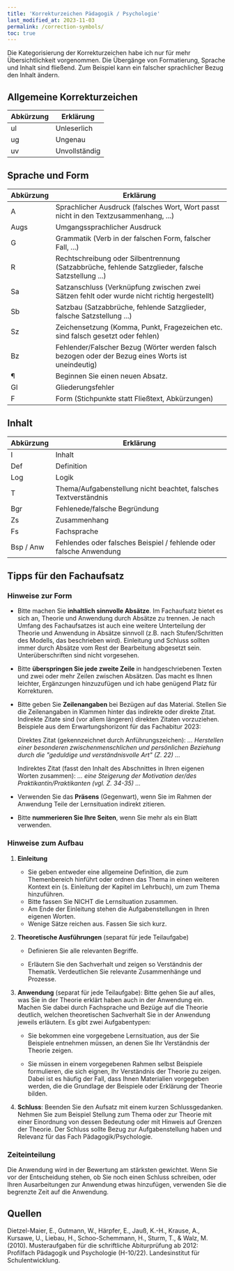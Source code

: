 ```yaml
---
title: 'Korrekturzeichen Pädagogik / Psychologie'
last_modified_at: 2023-11-03
permalink: /correction-symbols/
toc: true
---
```


Die Kategorisierung der Korrekturzeichen habe ich nur für mehr
Übersichtlichkeit vorgenommen. Die Übergänge von Formatierung, Sprache und
Inhalt sind fließend. Zum Beispiel kann ein falscher sprachlicher Bezug den
Inhalt ändern.

## Allgemeine Korrekturzeichen

| Abkürzung | Erklärung |
|----|----|
| ul | Unleserlich |
| ug | Ungenau |
| uv | Unvollständig |

## Sprache und Form

| Abkürzung | Erklärung |
|----|----|
| A | Sprachlicher Ausdruck (falsches Wort, Wort passt nicht in den Textzusammenhang, ...) |
| Augs | Umgangssprachlicher Ausdruck |
| G | Grammatik (Verb in der falschen Form, falscher Fall, ...) |
| R | Rechtschreibung oder Silbentrennung (Satzabbrüche, fehlende Satzglieder, falsche Satzstellung ...) |
| Sa | Satzanschluss (Verknüpfung zwischen zwei Sätzen fehlt oder wurde nicht richtig hergestellt) |
| Sb | Satzbau (Satzabbrüche, fehlende Satzglieder, falsche Satzstellung ...) |
| Sz | Zeichensetzung (Komma, Punkt, Fragezeichen etc. sind falsch gesetzt oder fehlen) |
| Bz | Fehlender/Falscher Bezug (Wörter werden falsch bezogen oder der Bezug eines Worts ist uneindeutig) |
| ¶ | Beginnen Sie einen neuen Absatz. |
| Gl | Gliederungsfehler |
| F | Form (Stichpunkte statt Fließtext, Abkürzungen) |

## Inhalt

| Abkürzung | Erklärung |
|----|----|
| I | Inhalt |
| Def | Definition |
| Log | Logik |
| T | Thema/Aufgabenstellung nicht beachtet, falsches Textverständnis |
| Bgr | Fehlenede/falsche Begründung |
| Zs | Zusammenhang |
| Fs | Fachsprache |
| Bsp / Anw | Fehlendes oder falsches Beispiel / fehlende oder falsche Anwendung |

## Tipps für den Fachaufsatz

### Hinweise zur Form

- Bitte machen Sie **inhaltlich sinnvolle Absätze**. Im Fachaufsatz bietet es sich
  an, Theorie und Anwendung durch Absätze zu trennen. Je nach Umfang des
  Fachaufsatzes ist auch eine weitere Unterteilung der Theorie und Anwendung in
  Absätze sinnvoll (z.B. nach Stufen/Schritten des Modells, das beschrieben
  wird). Einleitung und Schluss sollten immer durch Absätze vom Rest der
  Bearbeitung abgesetzt sein. Unterüberschriften sind nicht vorgesehen.

- Bitte **überspringen Sie jede zweite Zeile** in handgeschriebenen Texten und zwei
  oder mehr Zeilen zwischen Absätzen. Das macht es Ihnen leichter, Ergänzungen
  hinzuzufügen und ich habe genügend Platz für Korrekturen.

- Bitte geben Sie **Zeilenangaben** bei Bezügen auf das Material. Stellen Sie
  die Zeilenangaben in Klammen hinter das indirekte oder direkte Zitat.
  Indirekte Zitate sind (vor allem längeren) direkten Zitaten vorzuziehen.
  Beispiele aus dem Erwartungshorizont für das Fachabitur 2023:

  Direktes Zitat (gekennzeichnet durch Anführungszeichen): *... Herstellen
  einer besonderen zwischenmenschlichen und persönlichen Beziehung durch die
  "geduldige und verständnisvolle Art" (Z. 22) ...*

  Indirektes Zitat (fasst den Inhalt des Abschnittes in Ihren eigenen Worten
  zusammen): *... eine Steigerung der Motivation der/des
  Praktikantin/Praktikanten (vgl. Z. 34-35) ...*

- Verwenden Sie das **Präsens** (Gegenwart), wenn Sie im Rahmen der Anwendung
  Teile der Lernsituation indirekt zitieren.

- Bitte **nummerieren Sie Ihre Seiten**, wenn Sie mehr als ein Blatt verwenden.

### Hinweise zum Aufbau

1. **Einleitung**

    - Sie geben entweder eine allgemeine Definition, die zum Themenbereich
      hinführt oder ordnen das Thema in einen weiteren Kontext ein (s.
      Einleitung der Kapitel im Lehrbuch), um zum Thema hinzuführen.
    - Bitte fassen Sie NICHT die Lernsituation zusammen.
    - Am Ende der Einleitung stehen die Aufgabenstellungen in Ihren eigenen
      Worten.
    - Wenige Sätze reichen aus. Fassen Sie sich kurz.

2. **Theoretische Ausführungen** (separat für jede Teilaufgabe)

    - Definieren Sie alle relevanten Begriffe.

    - Erläutern Sie den Sachverhalt und zeigen so Verständnis der Thematik.
      Verdeutlichen Sie relevante Zusammenhänge und Prozesse.

3. **Anwendung** (separat für jede Teilaufgabe): Bitte gehen Sie auf alles, was Sie
   in der Theorie erklärt haben auch in der Anwendung ein. Machen Sie dabei
   durch Fachsprache und Bezüge auf die Theorie deutlich, welchen theoretischen
   Sachverhalt Sie in der Anwendung jeweils erläutern. Es gibt zwei
   Aufgabentypen:

    - Sie bekommen eine vorgegebene Lernsituation, aus der Sie Beispiele
      entnehmen müssen, an denen Sie Ihr Verständnis der Theorie zeigen.

    - Sie müssen in einem vorgegebenen Rahmen selbst
      Beispiele formulieren, die sich eignen, Ihr
      Verständnis der Theorie zu zeigen. Dabei ist es
      häufig der Fall, dass Ihnen Materialien vorgegeben
      werden, die die Grundlage der Beispiele oder
      Erklärung der Theorie bilden.

4. **Schluss**: Beenden Sie den Aufsatz mit einem kurzen
   Schlussgedanken. Nehmen
   Sie zum Beispiel Stellung zum Thema oder zur Theorie mit einer Einordnung
   von dessen Bedeutung oder mit Hinweis auf Grenzen der Theorie. Der Schluss
   sollte Bezug zur Aufgabenstellung haben und Relevanz für das Fach
   Pädagogik/Psychologie.

### Zeiteinteilung

Die Anwendung wird in der Bewertung am stärksten gewichtet. Wenn Sie vor der
Entscheidung stehen, ob Sie noch einen Schluss schreiben, oder Ihren
Ausarbeitungen zur Anwendung etwas hinzufügen, verwenden Sie die begrenzte Zeit
auf die Anwendung.

## Quellen

Dietzel-Maier, E., Gutmann, W., Härpfer, E., Jauß, K.-H., Krause, A., Kursawe,
U., Liebau, H., Schoo-Schemmann, H., Sturm, T., & Walz, M. (2010).
Musteraufgaben für die schriftliche Abiturprüfung ab 2012: Profilfach Pädagogik
und Psychologie (H-10/22). Landesinstitut für Schulentwicklung.

